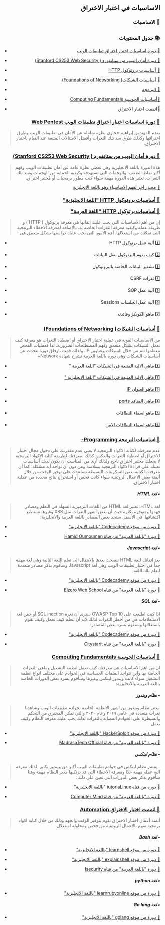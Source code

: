 <h2 dir='rtl' align='right'>الاساسيات في اختبار الاختراق  </h2>

<h3 dir='rtl' align='right'> 🚧 الاساسيات</h3>

## <h3 dir='rtl' align='right'>📚 جدول المحتويات  </h3>

  - [<p dir='rtl' align='right'>🔘 دورة اساسيات اختبار اختراق تطبيقات الويب </p>](#web-pentest)
  - [<p dir='rtl' align='right'>🔘 دورة أمان الويب من ستانفورد ( Stanford CS253 Web Security) </p>](#Stanford-CS-253-Web-Security) 
  - [<p dir='rtl' align='right'>🔘 أساسيات بروتوكول HTTP </p>](#HTTP-)
  - [<p dir='rtl' align='right'>🔘 أساسيات الشبكات‪  (Foundations of Networking )‬ </p>](#Network-)
  - [<p dir='rtl' align='right'>🔘 البرمجة</p>](#Programming-)
  - [<p dir='rtl' align='right'>🔘أساسيات الحوسبة Computing Fundamentals </p>](#Computing-Fundamentals)
  - [<p dir='rtl' align='right'>🔘اتممت اختبار الاختراق</p>](#Automation)
  
  ### [<p dir='rtl' align='right'> 📖 دورة اساسيات اختبار اختراق تطبيقات الويب Web Pentest </p>](https://youtu.be/BjfCWSFmIFI)
>  <p dir='rtl' align='right'> يقدم المهندس إبراهيم حجازي نظرة شاملة عن الأمان في تطبيقات الويب وطرق اختراقها وكذلك طرق سد تلك الثغرات وأفضل الامتثالات المتبعة عند القيام باختبار الاختراق. 
</p>
 
 
 ### [<p dir='rtl' align='right'> 📖 دورة أمان الويب من ستانفورد ( Stanford CS253 Web Security) </p>](https://web.stanford.edu/class/cs253)
>  <p dir='rtl' align='right'> هذة الدورة باللغة الانجليزية وهي تعطي نظرة عامة عن أمان تطبيقات الويب وفهم أكثر نقاط الضعف، والهجمات التي تستهدفه وكيفية الحماية من الهجمات وسد تلك الثغرات. تعتبر هذه الدورة مهمة سواء كنت مطور برمجيات أو مُختبر اختراق. 
</p>

[<p dir='rtl' align='right'>🔗 مصدر اخر لفهم الاساسياة وهو باللغة الانجليزية </p>](https://www.w3schools.com/whatis/whatis_http.asp)

  ### [<p dir='rtl' align='right'> 📖 أساسيات بروتوكول HTTP "اللغة الانجليزية" </p>](https://www.hacker101.com/sessions/web_in_depth) [<p dir='rtl' align='right'> 📖 أساسيات برتوكول HTTP "اللغة العربية" </p>](https://youtu.be/7sQ4KtzsnLk)
>  <p dir='rtl' align='right'> إن من أهم الاساسيات التي يجب عليك إتقانها هي معرفة برتوكول ( HTTP ) و طريقة عمله وكيفية معرفة الثغرات الخاصة به. بالإضافة لمعرفة الاخطاء البرمجية التي تمكنك من استغلالها. أهم الامور التي يجب عليك دراستها بشكل متعمق هي :

* <p dir='rtl' align='right'>1️⃣ آلية عمل برتوكول HTTP </p>
* <p dir='rtl' align='right'>2️⃣ كيف يقوم البرتوكول بنقل البيانات </p>
* <p dir='rtl' align='right'>3️⃣ تشفير البيانات الخاصة بالبروتوكول </p>
* <p dir='rtl' align='right'>4️⃣ ثغرات   CSRF </p>
* <p dir='rtl' align='right'>5️⃣ آلية عمل SOP</p>
* <p dir='rtl' align='right'>6️⃣ آلية عمل الجلسات Sessions </p>
* <p dir='rtl' align='right'>7️⃣ ماهو الكويكز وفائدته </p>
</p>

  ### [<p dir='rtl' align='right'> 📖 أساسيات الشبكات‪  (Foundations of Networking )‬ </p>](https://youtu.be/JFmQ74z1UyA)
>  <p dir='rtl' align='right'> من الاساسيات القوية في عملية اختبار الاختراق أو اصطياد الثغرات هو معرفة كيف تعمل الشبكات بشكل متعمق وفهم المصطلحات الضرورية. لذا فعمليات الفحص معظمها تتم من خلال الشبكات وعناوين IP. ولذلك قمت بارفاق دورة تتحدث عن أساسيات الشبكات وهي دورة باللغة العربية تشرح شهادة Network+ 

- [<p dir='rtl' align='right'>1️⃣ ماهي الالية المتبعة في الشبكات "اللغة العربية " </p>](https://www.nic.sa/ar/view/doc157)
- [<p dir='rtl' align='right'>2️⃣ ماهي الالية المتبعة في الشبكات "اللغة الانجليزية " </p>](https://www.youtube.com/playlist?list=PLDQaRcbiSnqF5U8ffMgZzS7fq1rHUI3Q8)
- [<p dir='rtl' align='right'>3️⃣ ماهو العنوان IP</p>](https://ar.wikipedia.org/wiki/بروتوكول_الإنترنت_(الإصدار_الرابع))
- [<p dir='rtl' align='right'>4️⃣ ماهي المنافذ ports </p>](https://ar.wikipedia.org/wiki/منفذ_(شبكات))
- [<p dir='rtl' align='right'>5️⃣ ماهو اسماء النطاقات </p>](https://www.nic.sa/view/faq06)
- [<p dir='rtl' align='right'>6️⃣ ماهو اسماء النطاقات الامن</p>](https://nic.sa/ar/view/dnssec)

  ### [<p dir='rtl' align='right'> 📖 اساسيات البرمجة Programming- </p>](https://ar.wikipedia.org/wiki/برمجة)
>  <p dir='rtl' align='right'> عدم معرفتك لكتابة الاكواد البرمجية لا يعني عدم مقدرتك على دخول مجال اختبار الاختراق أو اصطياد الثغرات والعكس كذلك. معرفتك لطريقة كتابة الاكواد البرمجية لا يجعلك مختبر اختراق ناجح.ولذلك أرى من المناسب أن يكون لديك أساسيات تعينك على قراءة الاكواد البرمجية بسلاسة ومن دون أن تواجه أية مشكلة. كما أن معرفتك لكتابة بعض السكربتات البسيطة تساعدك على توفير الوقت من خلال أتمتة بعض الاعمال الروتينية سواء كانت فحص أو استخراج نتائج محددة من عملية اختبار الاختراق.

<h5 dir='rtl' align='right'>▪️ لغة HTML </h5>

>  <p dir='rtl' align='right'> لغة HTML: تعتبر لغة HTML من اللغات الترميزية السهلة في التعلم ومصادر فهمها ومتوفرة بكثرة حيث أن بعض أشهر الثغرات مثل XSS وغيرها تستطيع اكتشافها. في الأسفل ستجد بعض المصادر  باللغة العربية والانجليزية:
  
- [<p dir='rtl' align='right'>🔗   دورة من موقع Codecademy "باللغة الانجليزية" </p>](https://www.codecademy.com/learn/learn-html)
- [<p dir='rtl' align='right'>🔗  دورة "باللغة العربية" من قناة Hamid Oumoumen </p>](https://youtu.be/8p2_FqT7LxE)

<h5 dir='rtl' align='right'>▪️ لغة Javascript  </h5>

>  <p dir='rtl' align='right'>بعد اتقانك للغة HTML ننصحك بعدها بالانتقال الى تعلم اللغة الثانية وهي لغة مهمة جداً في اختبار تطبيقات الويب وهي لغة Javascript وسأقوم بذكر مصادر متعددة لتعلم تلك اللغة: 
  
- [<p dir='rtl' align='right'>🔗   دورة من موقع Codecademy "باللغة الانجليزية" </p>](https://www.codecademy.com/learn/introduction-to-javascript )
- [<p dir='rtl' align='right'>🔗   دورة "باللغة العربية" من قناة Elzero Web School </p>](https://youtu.be/eKuNnpWhm7c)
</p>

<h5 dir='rtl' align='right'>▪️ لغة SQL  </h5>

>  <p dir='rtl' align='right'>  اذا كنت اطلعت على OWASP Top 10 سترى أن ثغرة SQL inection أو حقن لغة الاستعلامات هي من أخطر الثغرات لذلك لابد أن تتعلم كيف تعمل وكيف تقوم باستغلالها وسنقوم بسرد بعض المصادر: 
  
- [<p dir='rtl' align='right'>🔗   دورة من موقع Codecademy "باللغة الانجليزية" </p>](https://www.codecademy.com/learn/learn-sql )
- [<p dir='rtl' align='right'>🔗   دورة "باللغة العربية" من قناة Citystarit </p>](https://youtu.be/DRAYLqsu4jo)

  ### [<p dir='rtl' align='right'> 📖 أساسيات الحوسبة Computing Fundamentals  </p>](https://www.hoppersroppers.org/course.html)
>  <p dir='rtl' align='right'> ان من اهم الاساسيات هي معرفتك كيف تعمل انظمة التشغيل وماهي الثغرات الخاصة بها واين تتواجد الملفات الحساسة في الخوادم على مختلف انواع انظمة التشغيل سواء كانت ويندوز لينكس وغيرها وسأقوم بسرد بعض الدورات الخاصة باللغة العربية والانحليزية:
  
<h5 dir='rtl' align='right'>▪️ نظام ويندوز   </h5>

>  <p dir='rtl' align='right'> يعتبر نظام ويندوز من اشهر الانظمة الخاصة بخوادم تطبيقات الويب وشاهدنا ثغرات متعددة في عامي ٢٠١٩ وعام ٢٠٢٠ والتي تمكن المخترق من التحكم والسيطرة على الخوادم المصابة بالثغرات لذلك يجب عليك معرفة النظام وكيف يعمل 

- [<p dir='rtl' align='right'>🔗   دورة من موقع HackerSploit "باللغة الانجليزية" </p>](https://youtu.be/tHd8k54kVs8 )
- [<p dir='rtl' align='right'>🔗   دورة "باللغة العربية" من قناة MadrasaTech Official </p>](https://youtu.be/oJma1hgLSlE)

<h5 dir='rtl' align='right'>▪️ نظام لينكس   </h5>

>  <p dir='rtl' align='right'>  ينتشر نظام لينكس في خوادم تطبيقات الويب أكبر من ويندوز بكثير. لذلك معرفة آلية عمله مهمة جدًا ومعرفة الاخطاء التي قد يرتكبها مدير النظام مهمة وهنا سأقوم بذكر بعض الدورات التي تعين على ذلك : 
- [<p dir='rtl' align='right'>🔗   دورة من قناة tutoriaLinux "باللغة الانجليزية" </p>](https://youtu.be/bju_FdCo42w )
- [<p dir='rtl' align='right'>🔗   دورة "باللغة العربية" من قناة Computer Mind </p>](https://youtu.be/jbiIZ7IcX18)

  ### [<p dir='rtl' align='right'> 📖 اتممت اختبار الاختراق  Automation </p>](https://www.codecademy.com/learn/paths/web-development)
>  <p dir='rtl' align='right'> أتمتة أعمال اختبار الاختراق تقوم بتوفير الوقت والجهد وذلك من خلال كتابة اكواد برمجية تقوم بالاعمال الروتينية من فحص ومحاولة استغلال. 

<h5 dir='rtl' align='right'>▪️ لغة Bash   </h5>

- [<p dir='rtl' align='right'>🔗   دورة من موقع learnshell "باللغة الانجليزية" </p>](https://www.learnshell.org/ )
- [<p dir='rtl' align='right'>🔗   دورة من موقع explainshell "باللغة الانجليزية" </p>](https://explainshell.com/ )
- [<p dir='rtl' align='right'>🔗   دورة "باللغة العربية" من قناة Isecurity </p>](https://youtu.be/aetH-d_bpJs)

<h5 dir='rtl' align='right'>▪️ لغة python   </h5>

- [<p dir='rtl' align='right'>🔗   دورة من موقع learnrubyonline "باللغة الانجليزية" </p>](https://www.learnrubyonline.org/ )

<h5 dir='rtl' align='right'>▪️ لغة Go lang   </h5>

- [<p dir='rtl' align='right'>🔗   دورة من موقع golang "باللغة الانجليزية" </p>](https://golang.org )

</p>

